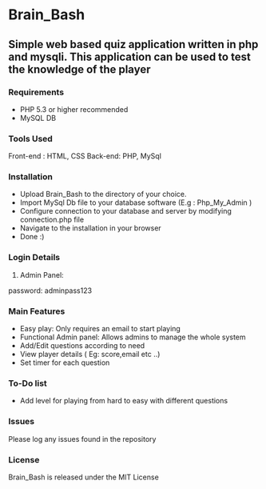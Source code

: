 # Brain_Bash

## Simple web based quiz application written in php and mysqli. This application can be used to test the knowledge of the player

### Requirements

- PHP 5.3 or higher recommended
- MySQL DB

### Tools Used

Front-end : HTML, CSS
Back-end: PHP, MySql

### Installation

- Upload Brain_Bash to the directory of your choice.
- Import MySql Db file to your database software (E.g : Php_My_Admin )
- Configure connection to your database and server by modifying connection.php file
- Navigate to the installation in your browser
- Done :)

### Login Details

1. Admin Panel:

password: adminpass123

### Main Features

- Easy play: Only requires an email to start playing
- Functional Admin panel: Allows admins to manage the whole system
- Add/Edit questions according to need
- View player details ( Eg: score,email etc ..)
- Set timer for each question

### To-Do list

- Add level for playing from hard to easy with different questions

### Issues

Please log any issues found in the repository

### License

Brain_Bash is released under the MIT License
